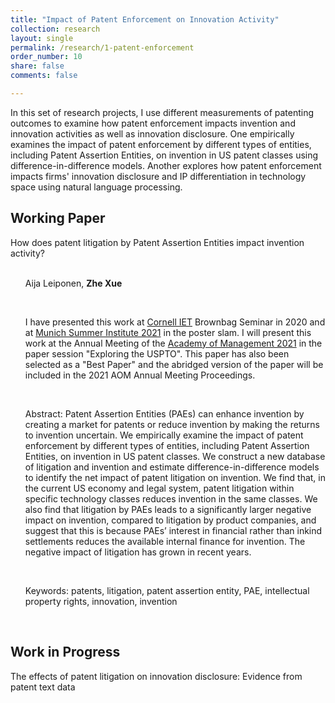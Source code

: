 ```yaml
---
title: "Impact of Patent Enforcement on Innovation Activity"
collection: research
layout: single
permalink: /research/1-patent-enforcement
order_number: 10
share: false
comments: false

---
```

In this set of research projects, I use different measurements of patenting outcomes to examine how patent enforcement impacts invention and innovation activities as well as innovation disclosure. One empirically examines the impact of patent enforcement by different types of entities, including Patent Assertion Entities, on invention in US patent classes using difference-in-difference models. Another explores how patent enforcement impacts firms' innovation disclosure and IP differentiation in technology space using natural language processing.

## Working Paper

How does patent litigation by Patent Assertion Entities impact invention activity?<br/><br/>

<ul> Aija Leiponen, <strong>Zhe Xue</strong> </ul><br/>

<ul> I have presented this work at <a href="https://business.cornell.edu/faculty-research/themes/innovation-entrepreneurship-and-technology/" target="_top">Cornell IET</a> Brownbag Seminar in 2020 and at <a href="http://munich-summer-institute.org/program/" target="_top">Munich Summer Institute 2021</a> in the poster slam. I will present this work at the Annual Meeting of the <a href="https://aom.org/events/annual-meeting" target="_top">Academy of Management 2021</a> in the paper session "Exploring the USPTO". This paper has also been selected as a "Best Paper" and the abridged version of the paper will be included in the 2021 AOM Annual Meeting Proceedings. </ul><br/>

<ul> Abstract: Patent Assertion Entities (PAEs) can enhance invention by creating a market for patents or reduce invention by making the returns to invention uncertain. We empirically examine the impact of patent enforcement by different types of entities, including Patent Assertion Entities, on invention in US patent classes. We construct a new database of litigation and invention and estimate difference-in-difference models to identify the net impact of patent litigation on invention. We find that, in the current US economy and legal system, patent litigation within specific technology classes reduces invention in the same classes. We also find that litigation by PAEs leads to a significantly larger negative impact on invention, compared to litigation by product companies, and suggest that this is because PAEs’ interest in financial rather than in­kind settlements reduces the available internal finance for invention. The negative impact of litigation has grown in recent years. </ul><br/>

<ul> Keywords: patents, litigation, patent assertion entity, PAE, intellectual property rights, innovation, invention </ul><br/>


## Work in Progress

The effects of patent litigation on innovation disclosure: Evidence from patent text data<br/>

